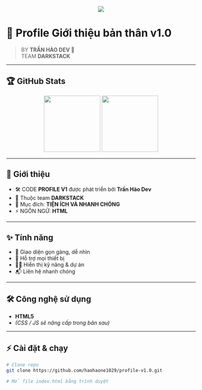 <!-- Banner -->
<p align="center">
  <img src="https://capsule-render.vercel.app/api?type=rect&color=0:000000,100:434343&height=100&section=header&text=Profile%20v1.0&fontSize=40&fontColor=ffffff&animation=fadeIn" />
</p>

# 🌌 Profile Giới thiệu bản thân v1.0  

> BY **TRẦN HÀO DEV 🚀**  
> TEAM **DARKSTACK**

---

## 🏆 GitHub Stats  
<p align="center">
  <img src="https://github-readme-stats.vercel.app/api?username=haohaone1029&show_icons=true&theme=radical" height="150"/>
  <img src="https://github-readme-stats.vercel.app/api/top-langs/?username=haohaone1029&layout=compact&theme=radical" height="150"/>
</p>

---

## 🚀 Giới thiệu
<span style="font-size:14px">

- 🛠️ CODE **PROFILE V1** được phát triển bởi **Trần Hào Dev**  
- 👥 Thuộc team **DARKSTACK**  
- 🎯 Mục đích: **TIỆN ÍCH VÀ NHANH CHÓNG**  
- ⚡ NGÔN NGỮ: **HTML** 

</span>
  

---

## ✨ Tính năng
- 🎨 Giao diện gọn gàng, dễ nhìn  
- 📱 Hỗ trợ mọi thiết bị  
- 🧑‍💻 Hiển thị kỹ năng & dự án  
- 📬 Liên hệ nhanh chóng  

---

## 🛠️ Công nghệ sử dụng
- **HTML5**  
- *(CSS / JS sẽ nâng cấp trong bản sau)*  

---

## ⚡ Cài đặt & chạy
```bash
# Clone repo
git clone https://github.com/haohaone1029/profile-v1.0.git

# Mở file index.html bằng trình duyệt
